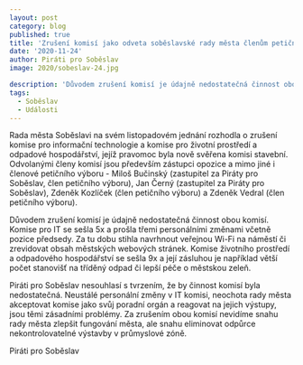 ```yaml
---
layout: post
category: blog
published: true
title: 'Zrušení komisí jako odveta soběslavské rady města členům petičního výboru'
date: '2020-11-24'
author: Piráti pro Soběslav
image: 2020/sobeslav-24.jpg

description: 'Důvodem zrušení komisí je údajně nedostatečná činnost obou komisí. Komise pro IT se sešla 5x a prošla třemi personálními změnami včetně pozice předsedy.'
tags:
  - Soběslav
  - Události
---
```

Rada města Soběslavi na svém listopadovém jednání rozhodla o zrušení komise pro informační technologie a komise pro životní prostředí a odpadové hospodářství, 
jejíž pravomoc byla nově svěřena komisi stavební. Odvolanými členy komisí jsou především zástupci opozice a mimo jiné i členové petičního výboru - Miloš Bučinský 
(zastupitel za Piráty pro Soběslav, člen petičního výboru), Jan Černý (zastupitel za Piráty pro Soběslav), Zdeněk Kozlíček (člen petičního výboru) a 
Zdeněk Vedral (člen petičního výboru).

Důvodem zrušení komisí je údajně nedostatečná činnost obou komisí. Komise pro IT se sešla 5x a prošla třemi personálními změnami 
včetně pozice předsedy. Za tu dobu stihla navrhnout veřejnou Wi-Fi na náměstí či zrevidovat obsah městských webových stránek. 
Komise životního prostředí a odpadového hospodářství se sešla 9x a její zásluhou je například větší počet stanovišť na tříděný odpad či lepší péče o městskou zeleň.

Piráti pro Soběslav nesouhlasí s tvrzením, že by činnost komisí byla nedostatečná. Neustálé personální změny v IT komisi, 
neochota rady města akceptovat komise jako svůj poradní orgán a reagovat na jejich výstupy, jsou těmi zásadními problémy. 
Za zrušením obou komisí nevidíme snahu rady města zlepšit fungování města, ale snahu eliminovat odpůrce nekontrolovatelné výstavby v průmyslové zóně. 

Piráti pro Soběslav